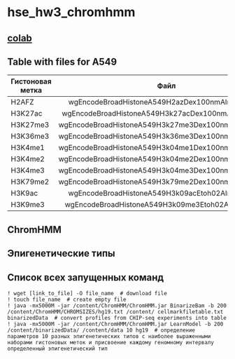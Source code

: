 # hse_hw3_chromhmm

## [colab](https://colab.research.google.com/drive/1o8tPpzsJhZQGDrfLjEE-No_bWGXLHSbN?usp=sharing)

## Table with files for A549
| Гистоновая метка        | Файл           | Имя  |
| ------------- |:-------------:| -----:|
| H2AFZ    | wgEncodeBroadHistoneA549H2azDex100nmAlnRep1.bam          | H2azDex100.bam  |
| H3K27ac  | wgEncodeBroadHistoneA549H3k27acDex100nmAlnRep1.bam       |   H3k27ac.bam   | 
| H3K27me3 | wgEncodeBroadHistoneA549H3k27me3Dex100nmAlnRep1.bam      |    H3K27me3.bam |
| H3K36me3 | wgEncodeBroadHistoneA549H3k36me3Dex100nmAlnRep1.bam      |    H3K36me3.bam |
| H3K4me1  | wgEncodeBroadHistoneA549H3k04me1Dex100nmAlnRep1.bam	    |    H3K04me1.bam |
| H3K4me2  | wgEncodeBroadHistoneA549H3k04me2Dex100nmAlnRep1.bam	    |    H3K04me2.bam |
| H3K4me3  | wgEncodeBroadHistoneA549H3k04me3Dex100nmAlnRep1.bam      |    H3K04me3.bam |
| H3K79me2 | wgEncodeBroadHistoneA549H3k79me2Dex100nmAlnRep1.bam      |    H3K79me2.bam |
| H3K9ac   | wgEncodeBroadHistoneA549H3k09acEtoh02AlnRep1.bam         |    H3K09ac.bam  |
| H3K9me3  | wgEncodeBroadHistoneA549H3k09me3Etoh02AlnRep1.bam        |   H3K09me3.bam  |

## ChromHMM

## Эпигенетические типы

## Список всех запущенных команд
```
! wget [link_to_file] -O file_name  # download file
! touch file_name  # create empty file
! java -mx5000M -jar /content/ChromHMM/ChromHMM.jar BinarizeBam -b 200  /content/ChromHMM/CHROMSIZES/hg19.txt /content/ cellmarkfiletable.txt   binarizedData  # convert profiles from CHIP-seq experiments into table 
! java -mx5000M -jar /content/ChromHMM/ChromHMM.jar LearnModel -b 200 /content/binarizedData/ /content/data 10 hg19  # определение параметров 10 разных эпигенетических типов с наиболее выраженными наборами гистоновых меток и присвоение каждому геномному интервалу определенный эпигенетический тип
```

